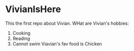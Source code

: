 # VivianIsHere
This the first repo about Vivian.
WHat are Vivian's hobbies:
1. Cooking
2. Reading
2. Cannot swim
Viavian's fav food is
Chicken

